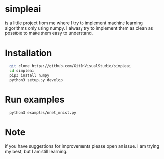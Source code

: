 # simpleai
is a little project from me where I try to implement machine learning algorithms only using numpy. I alwasy try to implement them as clean as possible to make them easy to understand.

# Installation
```bash
  git clone https://github.com/GitInVisualStudio/simpleai
  cd simpleai
  pip3 install numpy
  python3 setup.py develop
```

# Run examples

```bash
  python3 examples/nnet_mnist.py
```

# Note
if you have suggestions for improvements please open an issue. I am trying my best, but I am still learning.
